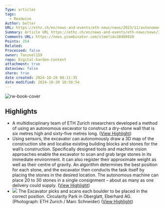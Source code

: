 ```yaml
---
Type: articles
tags:
  - Readwise
Author: belter
URL: https://ethz.ch/en/news-and-events/eth-news/news/2023/11/autonomous-excavator-constructs-a-six-metre-high-dry-stone-wall.html
Summary: Article URL https://ethz.ch/en/news-and-events/eth-news/news/2023/11/autonomous-excavator-constructs-a-six-metre-high-dry-stone-wall.html
Comments URL: https://news.ycombinator.com/item?id=38408920
Points: 254
Related: 
Processed: false
owner: Tanzeel159
repo: Digital-Garden-Content
attachment: true
dataview: false
share: true
date created: 2024-10-20 08:11:35
date modified: 2024-10-20 10:58:54
---
```

![rw-book-cover](https://news.ycombinator.com/favicon.ico)

## Highlights
- A multidisciplinary team of ETH Zurich researchers developed a method of using an autonomous excavator to construct a dry-​stone wall that is six metres high and sixty-​five metres long. ([View Highlight](https://read.readwise.io/read/01hgaszzk802ap6kjmfxtkvets))
- Using sensors, the excavator can autonomously draw a 3D map of the construction site and localise existing building blocks and stones for the wall’s construction. Specifically designed tools and machine vision approaches enable the excavator to scan and grab large stones in its immediate environment. It can also register their approximate weight as well as their centre of gravity. An algorithm determines the best position for each stone, and the excavator then conducts the task itself by placing the stones in the desired location. The autonomous machine can place 20 to 30 stones in a single consignment – about as many as one delivery could supply. ([View Highlight](https://read.readwise.io/read/01hgat1b3aa5amkx0f74qznecq))
- [![](https://ethz.ch/en/news-and-events/eth-news/news/2023/11/autonomous-excavator-constructs-a-six-metre-high-dry-stone-wall/_jcr_content/wide_content/image/image.imageformat.1286.1753063285.jpg)](https://ethz.ch/en/news-and-events/eth-news/news/2023/11/autonomous-excavator-constructs-a-six-metre-high-dry-stone-wall/_jcr_content/wide_content/image/image.imageformat.lightbox.1753063285.jpg)
  The Excavator picks and scans each boulder to be placed in the correct position. Circularity Park in Oberglatt, Eberhard AG. (Photograph: ETH Zurich / Marc Schneider) ([View Highlight](https://read.readwise.io/read/01hgat06e8c90ysaeb982fnffm))
